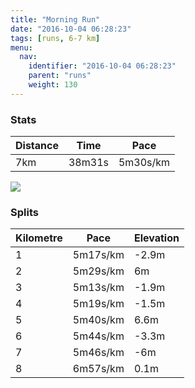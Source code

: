 ```yaml
---
title: "Morning Run"
date: "2016-10-04 06:28:23"
tags: [runs, 6-7 km]
menu:
  nav:
    identifier: "2016-10-04 06:28:23"
    parent: "runs"
    weight: 130
---
```


### Stats

| Distance | Time | Pace |
|----------|------|------|
|7km|38m31s|5m30s/km|

<img src='https://maps.googleapis.com/maps/api/staticmap?maptype=roadmap&path=enc:_smeIzclLkBoEFw_@wBaB{B~HN~CoHbEdD|BzBrF|AdU`IcFkDgJCo`@aCuAaB|Gd@p\v@zIrFoDoBeGEq`@_Cy@qBtNmEzEvEjH|AhUnIuF}DyIA_`@}BoBcBpI|@``@\|DpFyDoBsG?m_@{BmAcCzOeE`DpEtIjBlOx@c@&key=AIzaSyAfqMeaZ1CCJFGP5cWud__oZnT_Pybg-1M&size=800x800&markers=color:yellow|label:S|53.48672,-2.19726&markers=color:green|label:F|53.487650000000016,-2.19818'>

### Splits

| Kilometre | Pace | Elevation |
|------|------|-----------|
|1|5m17s/km|-2.9m|
|2|5m29s/km|6m|
|3|5m13s/km|-1.9m|
|4|5m19s/km|-1.5m|
|5|5m40s/km|6.6m|
|6|5m44s/km|-3.3m|
|7|5m46s/km|-6m|
|8|6m57s/km|0.1m|
